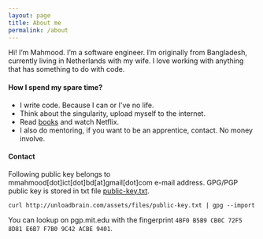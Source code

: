 ```yaml
---
layout: page
title: About me
permalink: /about
---
```


Hi! I’m Mahmood. I’m a software engineer. I’m originally from Bangladesh, currently living in Netherlands with my
 wife. I love working with anything that has something to do with code.

#### How I spend my spare time?
- I write code. Because I can or I've no life.
- Think about the singularity, upload myself to the internet.
- Read [books](https://www.goodreads.com/user/show/43411853-mossaddeque-mahmood) and watch Netflix.
- I also do mentoring, if you want to be an apprentice, contact. No money involve.

#### Contact

Following public key belongs to mmahmood[dot]ict[dot]bd[at]gmail[dot]com e-mail address. 
GPG/PGP public key is stored in txt file [public-key.txt](assets/files/public-key.txt).

```text
curl http://unloadbrain.com/assets/files/public-key.txt | gpg --import
```

You can lookup on pgp.mit.edu with the fingerprint ```4BF0 B5B9 CB0C 72F5 8D81 E6B7 F7B0 9C42 ACBE 9401```.